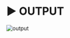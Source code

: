 # :arrow_forward: OUTPUT 
![output](https://user-images.githubusercontent.com/41688158/165050842-b5ae29aa-79c4-40a3-9ced-b866d3786605.PNG)
